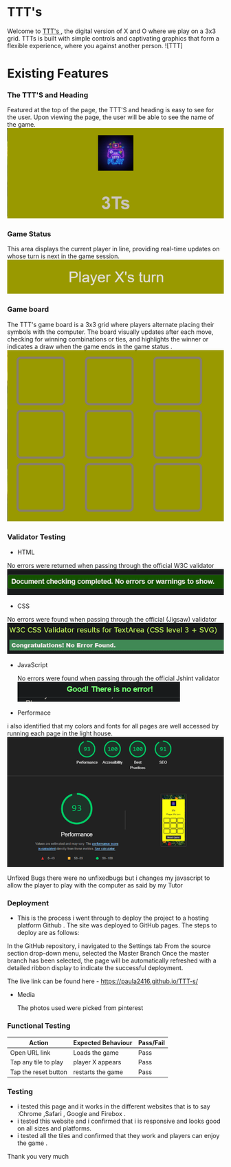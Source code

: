 # TTT's
Welcome to [ TTT's ](https://paula2416.github.io/TTT-s/), the digital version of X and O where we play on a 3x3 grid. TTTs is built with simple controls and captivating graphics that form a flexible experience, where you against another person.
![TTT]
 
# Existing Features
### The TTT'S and Heading
   Featured at the top of the page, the TTT'S and heading is easy to see for the user. Upon viewing the page, the user will be able to see the name of the game.
   ![TTT'S and Heading](image.png)

### Game Status 
This area displays the current player in line, providing real-time updates on whose turn is next in the game session.
![Game Status](image-1.png)

### Game board
The TTT's game board is a 3x3 grid where players alternate placing their symbols with the computer. The board visually updates after each move, checking for winning combinations or ties, and highlights the winner or indicates a draw when the game ends in the game status .
![game board](image-2.png)

### Validator Testing

*  HTML

No errors were returned when passing through the official W3C validator
![HTML Validoator](image-3.png)
*  CSS

 No errors were found when passing through the official (Jigsaw) validator
 ![CSS validator](image-4.png)

* JavaScript

  No errors were found when passing through the official Jshint validator
  ![JS validator](image-5.png)

* Performace

i also identified that my colors and fonts for all pages are well accessed by running each page in the light house. 
![PERFORMANCE](image-6.png)
            
Unfixed Bugs
there were no unfixedbugs but i changes my javascript to allow the player to play with the computer as said by my Tutor

### Deployment

* This is the  process i went through to deploy the project to a hosting platform Github . The site was deployed to GitHub pages. The steps to deploy are as follows:

 In the GitHub repository, i navigated to the Settings tab
From the source section drop-down menu, selected the Master Branch
Once the master branch has been selected, the page will be automatically refreshed with a detailed ribbon display to indicate the successful deployment.

The live link can be found here - https://paula2416.github.io/TTT-s/

* Media

    The photos used were picked from pinterest

### Functional Testing
| Action              |Expected  Behaviour    | Pass/Fail|
| --------------------| ----------------------| ---------|
|Open URL link        | Loads the game        |  Pass    |  
|Tap any tile to play | player X appears      | Pass     |
|Tap the reset button | restarts the game     |  Pass    |

### Testing

* i tested this page and it works in the different websites that is to say :Chrome ,Safari , Google and Firebox .
* i tested this website and i confirmed that i is responsive and looks good on all sizes and platforms.
* i tested all the tiles and confirmed that they work and players can enjoy the game .

Thank you very much 